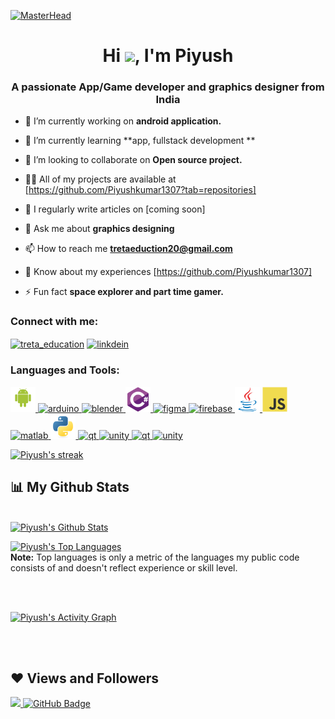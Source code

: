 [![MasterHead](https://firebasestorage.googleapis.com/v0/b/pdfview-india.appspot.com/o/github%20profile%2F5.png?alt=media&token=9268fdf6-aabc-4d6f-86ca-dbbbee6e9f5b)]()
</a><h1 align="center">Hi <img src="https://raw.githubusercontent.com/MartinHeinz/MartinHeinz/master/wave.gif" width="10px">, I'm Piyush</h1>
<h3 align="center">A passionate App/Game developer and graphics designer from India</h3>

- 🔭 I’m currently working on **android application.**

- 🌱 I’m currently learning **app, fullstack development **

- 👯 I’m looking to collaborate on **Open source project.**

- 👨‍💻 All of my projects are available at [https://github.com/Piyushkumar1307?tab=repositories]

- 📝 I regularly write articles on [coming soon]

- 💬 Ask me about **graphics designing**

- 📫 How to reach me **tretaeduction20@gmail.com**

- 📄 Know about my experiences [https://github.com/Piyushkumar1307]

- ⚡ Fun fact **space explorer and part time gamer.**

<h3 align="left">Connect with me:</h3>
<p align="left">

<a href="https://www.instagram.com/3.14_ush/" target="blank"><img align="center" src="https://raw.githubusercontent.com/rahuldkjain/github-profile-readme-generator/master/src/images/icons/Social/instagram.svg" alt="treta_education" height="30" width="40" /></a>
<a href="https://www.linkedin.com/in/piyush-kumar-42a745172/" target="blank"><img align="center" src="https://firebasestorage.googleapis.com/v0/b/pdfview-india.appspot.com/o/github%20profile%2Fdownload-removebg-preview.png?alt=media&token=4f3d4b6c-ef94-4463-9720-f24ccbbeacb5" alt="linkdein" height="30" width="40" /></a>
</p>

<h3 align="left">Languages and Tools:</h3>
<p align="left"> <a href="https://developer.android.com" target="_blank"> <img src="https://raw.githubusercontent.com/devicons/devicon/master/icons/android/android-original-wordmark.svg" alt="android" width="40" height="40"/> </a> <a href="https://www.arduino.cc/" target="_blank"> <img src="https://cdn.worldvectorlogo.com/logos/arduino-1.svg" alt="arduino" width="40" height="40"/> </a> <a href="https://www.blender.org/" target="_blank"> <img src="https://download.blender.org/branding/community/blender_community_badge_white.svg" alt="blender" width="40" height="40"/> </a> <a href="https://www.w3schools.com/cs/" target="_blank"> <img src="https://raw.githubusercontent.com/devicons/devicon/master/icons/csharp/csharp-original.svg" alt="csharp" width="40" height="40"/> </a> <a href="https://www.figma.com/" target="_blank"> <img src="https://www.vectorlogo.zone/logos/figma/figma-icon.svg" alt="figma" width="40" height="40"/> </a> <a href="https://firebase.google.com/" target="_blank"> <img src="https://www.vectorlogo.zone/logos/firebase/firebase-icon.svg" alt="firebase" width="40" height="40"/> </a> <a href="https://www.java.com" target="_blank"> <img src="https://raw.githubusercontent.com/devicons/devicon/master/icons/java/java-original.svg" alt="java" width="40" height="40"/> </a> <a href="https://developer.mozilla.org/en-US/docs/Web/JavaScript" target="_blank"> <img src="https://raw.githubusercontent.com/devicons/devicon/master/icons/javascript/javascript-original.svg" alt="javascript" width="40" height="40"/> </a> <a href="https://www.mathworks.com/" target="_blank"> <img src="https://upload.wikimedia.org/wikipedia/commons/2/21/Matlab_Logo.png" alt="matlab" width="40" height="40"/> </a> <a href="https://www.python.org" target="_blank"> <img src="https://raw.githubusercontent.com/devicons/devicon/master/icons/python/python-original.svg" alt="python" width="40" height="40"/> </a> <a href="https://www.qt.io/" target="_blank"> <img src="https://upload.wikimedia.org/wikipedia/commons/0/0b/Qt_logo_2016.svg" alt="qt" width="40" height="40"/> </a> <a href="https://unity.com/" target="_blank"> <img src="https://www.vectorlogo.zone/logos/unity3d/unity3d-icon.svg" alt="unity" width="40" height="40"/> </a>
</a> <a href="https://html.com//" target="_blank"> <img src="https://firebasestorage.googleapis.com/v0/b/pdfview-india.appspot.com/o/github%20profile%2Ficons8-html-5.svg?alt=media&token=35bd77d9-a9df-404b-94c9-7fd07679b4cc" alt="qt" width="40" height="40"/> </a>
<a href="https://www.w3.org/Style/CSS/Overview.en.html" target="_blank"> <img src="https://firebasestorage.googleapis.com/v0/b/pdfview-india.appspot.com/o/github%20profile%2Ficons8-css3.svg?alt=media&token=1e3afa62-7e14-48f7-9c79-83b903e79983" alt="unity" width="40" height="40"/> </a>
</a>
</p>

<p align="left">
    <a href="https://github.com/PiyushKumar1307/github-readme-streak-stats">
        <img title="🔥 Get streak stats for your profile at git.io/streak-stats" alt="Piyush's streak" src="https://github-readme-streak-stats.herokuapp.com/?user=PiyushKumar1307&theme=black-ice&hide_border=true&stroke=0000&background=060A0CD0"/>
    </a>
</p>



## 📊 My Github Stats

  <br/>
    <a href="https://github.com/PiyushKumar1307/github-readme-stats"><img alt="Piyush's Github Stats" src="https://github-readme-stats.vercel.app/api?username=PiyushKumar1307&show_icons=true&count_private=true&theme=react&hide_border=true&bg_color=0D1117" /></a>

<a href="https://github.com/PiyushKumar1307/github-readme-stats"><img alt="Piyush's Top Languages" src="https://github-readme-stats.vercel.app/api/top-langs/?username=PiyushKumar1307&langs_count=8&count_private=true&layout=compact&theme=react&hide_border=true&bg_color=0D1117" /></a>
  <br/>
  <b>Note:</b> Top languages is only a metric of the languages my public code consists of and doesn't reflect experience or skill level.
  
  
<br/>
<br/>

<a href="https://github.com//github-readme-activity-graph"><img alt="Piyush's Activity Graph" src="https://activity-graph.herokuapp.com/graph?username=PiyushKumar1307&bg_color=0D1117&color=5BCDEC&line=5BCDEC&point=FFFFFF&hide_border=true" /></a>

<br/>
<br/>

## ❤ Views and Followers
<a href="https://github.com/Meghna-DAS/github-profile-views-counter">
    <img src="https://komarev.com/ghpvc/?username=PiyushKumar1307">
</a>
<a href="https://github.com/PiyushKumar1307?tab=followers"><img src="https://img.shields.io/github/followers/PiyushKumar1307?label=Followers&style=social" alt="GitHub Badge"></a>
